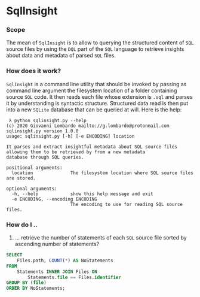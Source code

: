 # SqlInsight

### Scope
The mean of `SqlInsight` is to allow to querying the structured content of `SQL` 
source files by using the `DQL` part of the `SQL` language to retrieve insights
about data and metadata of parsed `SQL` files.

### How does it work?
`SqlInsight` is a command line utility that should be invoked by passing as
command line argument the filesystem location of a folder containing source
`SQL` code. It then reads each file whose extension is `.sql` and parses it
by understanding is syntactic structure. Structured data read is then put
into a new `SQLite` database that can be queried at will. Here is the help:

```batch
 λ python sqlinsight.py --help
(c) 2020 Giovanni Lombardo mailto://g.lombardo@protonmail.com
sqlinsight.py version 1.0.0
usage: sqlinsight.py [-h] [-e ENCODING] location

It parses and extract insightful metadata about SQL source files allowing them to be retrieved by from a new metadata
database through SQL queries.

positional arguments:
  location              The filesystem location where SQL source files are stored.

optional arguments:
  -h, --help            show this help message and exit
  -e ENCODING, --encoding ENCODING
                        The encoding to use for reading SQL source files.
```

### How do I ..

1. ... retrieve the number of statements of each `SQL` source file sorted by 
ascending number of statements? 
 
```sql
SELECT 
    Files.path, COUNT(*) AS NoStatements 
FROM 
    Statements INNER JOIN Files ON 
        Statements.file == Files.identifier 
GROUP BY (file) 
ORDER BY NoStatements;
```